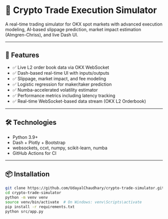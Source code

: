 # 🧠 Crypto Trade Execution Simulator

A real-time trading simulator for OKX spot markets with advanced execution modeling, AI-based slippage prediction, market impact estimation (Almgren-Chriss), and live Dash UI.

---

## 🚀 Features

- ✅ Live L2 order book data via OKX WebSocket
- ✅ Dash-based real-time UI with inputs/outputs
- ✅ Slippage, market impact, and fee modeling
- ✅ Logistic regression for maker/taker prediction
- ✅ Numba-accelerated volatility estimator
- ✅ Performance metrics including latency tracking
- ✅ Real-time WebSocket-based data stream (OKX L2 Orderbook)

---

## 🛠️ Technologies

- Python 3.9+
- Dash + Plotly + Bootstrap
- websockets, ccxt, numpy, scikit-learn, numba
- GitHub Actions for CI

---

## 📦 Installation

```bash
git clone https://github.com/UdayalChaudhary/crypto-trade-simulator.git
cd crypto-trade-simulator
python -m venv venv
source venv/bin/activate  # On Windows: venv\Scripts\activate
pip install -r requirements.txt
python src/app.py
